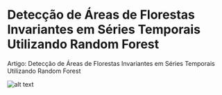 # Detecção de Áreas de Florestas Invariantes em Séries Temporais Utilizando Random Forest
Artigo: Detecção de Áreas de Florestas Invariantes em Séries Temporais Utilizando Random Forest

![alt text](https://github.com/sacridini/Artigo-JGEOTEC-2020/blob/master/maps/bhrsj_probs.png?raw=true)